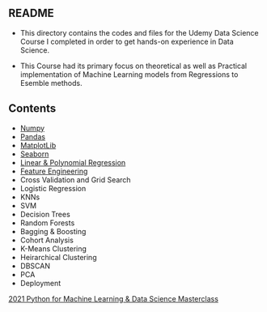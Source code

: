 ## README 

* This directory contains the codes and files for the Udemy Data Science Course I completed in order to get hands-on experience in Data Science.

* This Course had its primary focus on theoretical as well as Practical implementation of Machine Learning models from Regressions to Esemble methods.

## Contents
* [Numpy](https://github.com/ravi0531rp/DataScienceComplete/blob/master/Data_Science_ML_Based/001.%20Numpy%20Codes.ipynb)
* [Pandas](https://github.com/ravi0531rp/DataScienceComplete/blob/master/Data_Science_ML_Based/002.%20Pandas%20Codes.ipynb)
* [MatplotLib](https://github.com/ravi0531rp/DataScienceComplete/blob/master/Data_Science_ML_Based/003.%20Matplotlib%20Codes.ipynb)
* [Seaborn](https://github.com/ravi0531rp/DataScienceComplete/blob/master/Data_Science_ML_Based/004.%20Seaborn%20Codes.ipynb)
* [Linear & Polynomial Regression](https://github.com/ravi0531rp/DataScienceComplete/blob/master/Data_Science_ML_Based/005.%20Linear%20Regression.ipynb)
* [Feature Engineering](https://github.com/ravi0531rp/DataScienceComplete/blob/master/Data_Science_ML_Based/006.%20Feature%20Engineering.ipynb)
* Cross Validation and Grid Search
* Logistic Regression
* KNNs
* SVM
* Decision Trees
* Random Forests
* Bagging & Boosting
* Cohort Analysis
* K-Means Clustering
* Heirarchical Clustering
* DBSCAN
* PCA
* Deployment

<a href="https://udemy.com/course-dashboard-redirect/?course_id=2769460"> 2021 Python for Machine Learning & Data Science Masterclass </a>
